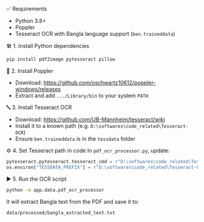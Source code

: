 ✅ Requirements
* Python 3.8+
* Poppler
* Tesseract OCR with Bangla language support (`ben.traineddata`)

🛠️ 1. Install Python dependencies

```bash
pip install pdf2image pytesseract pillow
```

🧩 2. Install Poppler
* Download: https://github.com/oschwartz10612/poppler-windows/releases
* Extract and add `.../Library/bin` to your system `PATH`

🔤 3. Install Tesseract OCR
* Download: https://github.com/UB-Mannheim/tesseract/wiki
* Install it to a known path (e.g. `D:\softwares\code_related\Tesseract-OCR`)
* Ensure `ben.traineddata` is in the `tessdata` folder

⚙️ 4. Set Tesseract path in code
In `pdf_ocr_processor.py`, update:

```python
pytesseract.pytesseract.tesseract_cmd = r"D:\softwares\code_related\Tesseract-OCR\tesseract.exe"
os.environ["TESSDATA_PREFIX"] = r"D:\softwares\code_related\Tesseract-OCR\tessdata"
```

▶️ 5. Run the OCR script

```bash
python -m app.data.pdf_ocr_processor
```

It will extract Bangla text from the PDF and save it to:

```bash
data/processed/bangla_extracted_text.txt
```